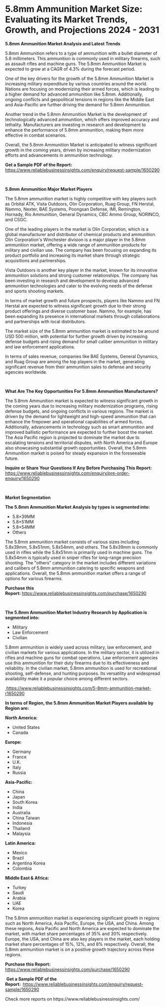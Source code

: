 <p><h1>5.8mm Ammunition Market Size: Evaluating its Market Trends, Growth, and Projections 2024 - 2031</h1></p><p><strong>5.8mm Ammunition Market Analysis and Latest Trends</strong></p>
<p><p>5.8mm Ammunition refers to a type of ammunition with a bullet diameter of 5.8 millimeters. This ammunition is commonly used in military firearms, such as assault rifles and machine guns. The 5.8mm Ammunition Market is expected to grow at a CAGR of 4.3% during the forecast period. </p><p>One of the key drivers for the growth of the 5.8mm Ammunition Market is increasing military expenditure by various countries around the world. Nations are focusing on modernizing their armed forces, which is leading to a higher demand for advanced ammunition like 5.8mm. Additionally, ongoing conflicts and geopolitical tensions in regions like the Middle East and Asia-Pacific are further driving the demand for 5.8mm Ammunition.</p><p>Another trend in the 5.8mm Ammunition Market is the development of technologically advanced ammunition, which offers improved accuracy and lethality. Manufacturers are investing in research and development to enhance the performance of 5.8mm ammunition, making them more effective in combat scenarios.</p><p>Overall, the 5.8mm Ammunition Market is anticipated to witness significant growth in the coming years, driven by increasing military modernization efforts and advancements in ammunition technology.</p></p>
<p><strong>Get a Sample PDF of the Report:&nbsp;</strong> <a href="https://www.reliablebusinessinsights.com/enquiry/request-sample/1650290">https://www.reliablebusinessinsights.com/enquiry/request-sample/1650290</a></p>
<p>&nbsp;</p>
<p><strong>5.8mm Ammunition Major Market Players</strong></p>
<p><p>The 5.8mm ammunition market is highly competitive with key players such as Orbital ATK, Vista Outdoors, Olin Corporation, Ruag Group, FN Herstal, Nammo, Nexter, BAE Systems, Poongsan Defense, IMI, Remington, Hornady, Rio Ammunition, General Dynamics, CBC Ammo Group, NORINCO, and CSGC. </p><p>One of the leading players in the market is Olin Corporation, which is a global manufacturer and distributor of chemical products and ammunition. Olin Corporation's Winchester division is a major player in the 5.8mm ammunition market, offering a wide range of ammunition products for military and civilian use. The company has been focusing on expanding its product portfolio and increasing its market share through strategic acquisitions and partnerships.</p><p>Vista Outdoors is another key player in the market, known for its innovative ammunition solutions and strong customer relationships. The company has been investing in research and development to develop advanced ammunition technologies and cater to the evolving needs of the defense and sports shooting markets.</p><p>In terms of market growth and future prospects, players like Nammo and FN Herstal are expected to witness significant growth due to their strong product offerings and diverse customer base. Nammo, for example, has been expanding its presence in international markets through collaborations and partnerships with local distributors.</p><p>The market size of the 5.8mm ammunition market is estimated to be around USD 500 million, with potential for further growth driven by increasing defense budgets and rising demand for small caliber ammunition in military and law enforcement applications.</p><p>In terms of sales revenue, companies like BAE Systems, General Dynamics, and Ruag Group are among the top players in the market, generating significant revenue from their ammunition sales to defense and security agencies worldwide.</p></p>
<p>&nbsp;</p>
<p><strong>What Are The Key Opportunities For 5.8mm Ammunition Manufacturers?</strong></p>
<p><p>The 5.8mm Ammunition market is expected to witness significant growth in the coming years due to increasing military modernization programs, rising defense budgets, and ongoing conflicts in various regions. The market is driven by the demand for lightweight and high-speed ammunition that can enhance the firepower and operational capabilities of armed forces. Additionally, advancements in technology such as smart ammunition and improved ballistic performance are expected to further boost the market. The Asia Pacific region is projected to dominate the market due to escalating tensions and territorial disputes, with North America and Europe also showcasing substantial growth opportunities. Overall, the 5.8mm Ammunition market is poised for steady expansion in the foreseeable future.</p></p>
<p><strong>Inquire or Share Your Questions If Any Before Purchasing This Report:</strong> <a href="https://www.reliablebusinessinsights.com/enquiry/pre-order-enquiry/1650290">https://www.reliablebusinessinsights.com/enquiry/pre-order-enquiry/1650290</a></p>
<p>&nbsp;</p>
<p><strong>Market Segmentation</strong></p>
<p><strong>The 5.8mm Ammunition Market Analysis by types is segmented into:</strong></p>
<p><ul><li>5.8×39MM</li><li>5.8×51MM</li><li>5.8×54MM</li><li>Others</li></ul></p>
<p><p>The 5.8mm ammunition market consists of various sizes including 5.8x39mm, 5.8x51mm, 5.8x54mm, and others. The 5.8x39mm is commonly used in rifles while the 5.8x51mm is primarily used in machine guns. The 5.8x54mm is typically used in sniper rifles for long-range precision shooting. The "others" category in the market includes different variations and calibers of 5.8mm ammunition catering to specific weapons and applications. Overall, the 5.8mm ammunition market offers a range of options for various firearms.</p></p>
<p><strong>Purchase this Report:&nbsp;</strong><a href="https://www.reliablebusinessinsights.com/purchase/1650290">https://www.reliablebusinessinsights.com/purchase/1650290</a></p>
<p>&nbsp;</p>
<p><strong>The 5.8mm Ammunition Market Industry Research by Application is segmented into:</strong></p>
<p><ul><li>Military</li><li>Law Enforcement</li><li>Civilian</li></ul></p>
<p><p>5.8mm ammunition is widely used across military, law enforcement, and civilian markets for various applications. In the military sector, it is utilized in rifles and machine guns for combat operations. Law enforcement agencies use this ammunition for their duty firearms due to its effectiveness and reliability. In the civilian market, 5.8mm ammunition is used for recreational shooting, self-defense, and hunting purposes. Its versatility and widespread availability make it a popular choice among different sectors.</p></p>
<p><a href="https://www.reliablebusinessinsights.com/5-8mm-ammunition-market-r1650290">&nbsp;https://www.reliablebusinessinsights.com/5-8mm-ammunition-market-r1650290</a></p>
<p><strong>In terms of Region, the 5.8mm Ammunition Market Players available by Region are:</strong></p>
<p>
    <p> <strong> North America: </strong>
        <ul>
            <li>United States</li>
            <li>Canada</li>
        </ul>
        </p> 
    <p> <strong> Europe: </strong>
        <ul>
            <li>Germany</li>
            <li>France</li>
            <li>U.K.</li>
            <li>Italy</li>
            <li>Russia</li>
        </ul>
        </p> 
    <p> <strong> Asia-Pacific: </strong>
        <ul>
            <li>China</li>
            <li>Japan</li>
            <li>South Korea</li>
            <li>India</li>
            <li>Australia</li>
            <li>China Taiwan</li>
            <li>Indonesia</li>
            <li>Thailand</li>
            <li>Malaysia</li>
        </ul>
        </p> 
    <p> <strong> Latin America: </strong>
        <ul>
            <li>Mexico</li>
            <li>Brazil</li>
            <li>Argentina Korea</li>
            <li>Colombia</li>
        </ul>
        </p> 
    <p> <strong> Middle East & Africa: </strong>
        <ul>
            <li>Turkey</li>
            <li>Saudi</li>
            <li>Arabia</li>
            <li>UAE</li>
            <li>Korea</li>
        </ul>
    </p>
    </p>
<p><p>The 5.8mm ammunition market is experiencing significant growth in regions such as North America, Asia Pacific, Europe, the USA, and China. Among these regions, Asia Pacific and North America are expected to dominate the market, with market share percentages of 35% and 30% respectively. Europe, the USA, and China are also key players in the market, each holding market share percentages of 15%, 12%, and 8% respectively. Overall, the 5.8mm ammunition market is on a positive growth trajectory across these regions.</p></p>
<p><strong>Purchase this Report: </strong><a href="https://www.reliablebusinessinsights.com/purchase/1650290">https://www.reliablebusinessinsights.com/purchase/1650290</a></p>
<p>&nbsp;<strong>Get a Sample PDF of the Report:&nbsp;&nbsp;</strong><a href="https://www.reliablebusinessinsights.com/enquiry/request-sample/1650290">https://www.reliablebusinessinsights.com/enquiry/request-sample/1650290</a></p>
<p><strong></strong></p>
<p>Check more reports on https://www.reliablebusinessinsights.com/</p>